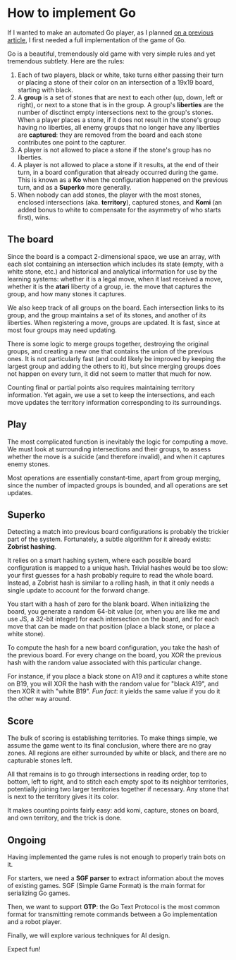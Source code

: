 # How to implement Go

If I wanted to make an automated Go player, as I planned [on a previous
article][A Go Browser Battle], I first needed a full implementation of the game
of Go.

[A Go Browser Battle]: http://espadrine.github.io/blog/posts/a-go-browser-battle.html

Go is a beautiful, tremendously old game with very simple rules and yet
tremendous subtlety. Here are the rules:

1. Each of two players, black or white, take turns either passing their turn or
   placing a stone of their color on an intersection of a 19x19 board, starting
   with black.
2. A **group** is a set of stones that are next to each other (up, down, left or
   right), or next to a stone that is in the group. A group's **liberties** are
   the number of disctinct empty intersections next to the group's stones. When
   a player places a stone, if it does not result in the stone's group having no
   liberties, all enemy groups that no longer have any liberties are
   **captured**: they are removed from the board and each stone contributes one
   point to the capturer.
3. A player is not allowed to place a stone if the stone's group has no
   liberties.
4. A player is not allowed to place a stone if it results, at the end of their
   turn, in a board configuration that already occurred during the game. This is
   known as a **Ko** when the configuration happened on the previous turn, and
   as a **Superko** more generally.
5. When nobody can add stones, the player with the most stones, enclosed
   intersections (aka. **territory**), captured stones, and **Komi** (an added
   bonus to white to compensate for the asymmetry of who starts first), wins.

## The board

Since the board is a compact 2-dimensional space, we use an array, with each
slot containing an intersection which includes its state (empty, with a white
stone, etc.) and historical and analytical information for use by the learning
systems: whether it is a legal move, when it last received a move, whether it is
the **atari** liberty of a group, ie. the move that captures the group, and how
many stones it captures.

We also keep track of all groups on the board. Each intersection links to its
group, and the group maintains a set of its stones, and another of its
liberties. When registering a move, groups are updated. It is fast, since at
most four groups may need updating.

There is some logic to merge groups together, destroying the original groups,
and creating a new one that contains the union of the previous ones. It is not
particularly fast (and could likely be improved by keeping the largest group and
adding the others to it), but since merging groups does not happen on every
turn, it did not seem to matter that much for now.

Counting final or partial points also requires maintaining territory
information. Yet again, we use a set to keep the intersections, and each move
updates the territory information corresponding to its surroundings.

## Play

The most complicated function is inevitably the logic for computing a move. We
must look at surrounding intersections and their groups, to assess whether the
move is a suicide (and therefore invalid), and when it captures enemy stones.

Most operations are essentially constant-time, apart from group merging, since
the number of impacted groups is bounded, and all operations are set updates.

## Superko

Detecting a match into previous board configurations is probably the trickier
part of the system. Fortunately, a subtle algorithm for it already exists:
**Zobrist hashing**.

It relies on a smart hashing system, where each possible board configuration is
mapped to a unique hash. Trivial hashes would be too slow: your first guesses
for a hash probably require to read the whole board. Instead, a Zobrist hash is
similar to a rolling hash, in that it only needs a single update to account for
the forward change.

You start with a hash of zero for the blank board. When initializing the board,
you generate a random 64-bit value (or, when you are like me and use JS, a
32-bit integer) for each intersection on the board, and for each move that can
be made on that position (place a black stone, or place a white stone).

To compute the hash for a new board configuration, you take the hash of the
previous board. For every change on the board, you XOR the previous hash with
the random value associated with this particular change.

For instance, if you place a black stone on A19 and it captures a white stone on
B19, you will XOR the hash with the random value for "black A19", and then XOR
it with "white B19". *Fun fact*: it yields the same value if you do it the other
way around.

## Score

The bulk of scoring is establishing territories. To make things simple, we
assume the game went to its final conclusion, where there are no gray zones. All
regions are either surrounded by white or black, and there are no capturable
stones left.

All that remains is to go through intersections in reading order, top to bottom,
left to right, and to stitch each empty spot to its neighbor territories,
potentially joining two larger territories together if necessary. Any stone that
is next to the territory gives it its color.

It makes counting points fairly easy: add komi, capture, stones on board, and
own territory, and the trick is done.

## Ongoing

Having implemented the game rules is not enough to properly train bots on it.

For starters, we need a **SGF parser** to extract information about the moves of
existing games. SGF (Simple Game Format) is the main format for serializing Go
games.

Then, we want to support **GTP**: the Go Text Protocol is the most common format
for transmitting remote commands between a Go implementation and a robot player.

Finally, we will explore various techniques for AI design.

Expect fun!

<script type="application/ld+json">
{ "@context": "http://schema.org",
  "@type": "BlogPosting",
  "datePublished": "2018-10-26T19:12:17Z",
  "keywords": "baduk, ai" }
</script>

